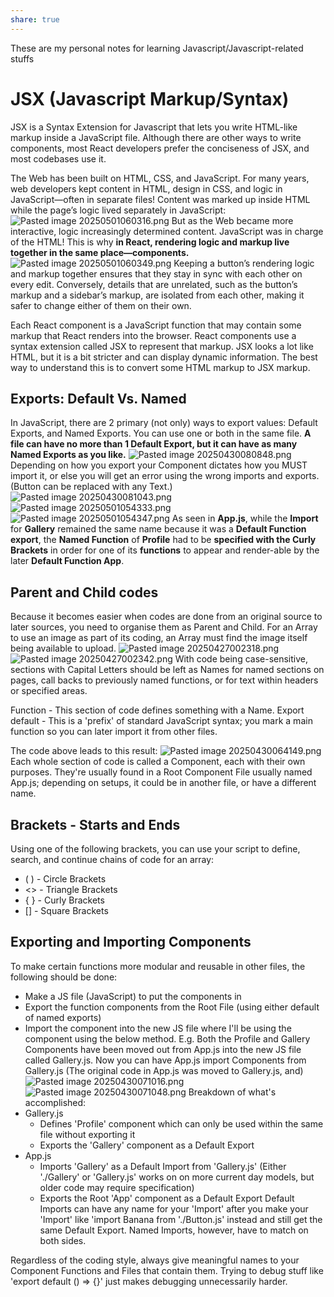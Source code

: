 ```yaml
---
share: true
---
```

These are my personal notes for learning Javascript/Javascript-related stuffs

# JSX (Javascript Markup/Syntax)
JSX is a Syntax Extension for Javascript that lets you write HTML-like markup inside a JavaScript file. Although there are other ways to write components, most React developers prefer the conciseness of JSX, and most codebases use it.

The Web has been built on HTML, CSS, and JavaScript. For many years, web developers kept content in HTML, design in CSS, and logic in JavaScript—often in separate files! Content was marked up inside HTML while the page’s logic lived separately in JavaScript:
![Pasted image 20250501060316.png](Pasted%20image%2020250501060316.png#)
But as the Web became more interactive, logic increasingly determined content. JavaScript was in charge of the HTML! This is why **in React, rendering logic and markup live together in the same place—components.**
![Pasted image 20250501060349.png](Pasted%20image%2020250501060349.png#)
Keeping a button’s rendering logic and markup together ensures that they stay in sync with each other on every edit. Conversely, details that are unrelated, such as the button’s markup and a sidebar’s markup, are isolated from each other, making it safer to change either of them on their own.

Each React component is a JavaScript function that may contain some markup that React renders into the browser. React components use a syntax extension called JSX to represent that markup. JSX looks a lot like HTML, but it is a bit stricter and can display dynamic information. The best way to understand this is to convert some HTML markup to JSX markup.


## Exports: Default Vs. Named
In JavaScript, there are 2 primary (not only) ways to export values: Default Exports, and Named Exports. You can use one or both in the same file. **A file can have no more than 1 Default Export, but it can have as many Named Exports as you like.**
![Pasted image 20250430080848.png](Pasted%20image%2020250430080848.png#)
Depending on how you export your Component dictates how you MUST import it, or else you will get an error using the wrong imports and exports. (Button can be replaced with any Text.)
![Pasted image 20250430081043.png](Pasted%20image%2020250430081043.png#)
![Pasted image 20250501054333.png](Pasted%20image%2020250501054333.png#)
![Pasted image 20250501054347.png](Pasted%20image%2020250501054347.png#)
As seen in **App.js**, while the **Import** for **Gallery** remained the same name because it was a **Default Function export**, the **Named Function** of **Profile** had to be **specified with the Curly Brackets** in order for one of its **functions** to appear and render-able by the later **Default Function App**.  

## Parent and Child codes
Because it becomes easier when codes are done from an original source to later sources, you need to organise them as Parent and Child. For an Array to use an image as part of its coding, an Array must find the image itself being available to upload.
![Pasted image 20250427002318.png](Pasted%20image%2020250427002318.png#)![Pasted image 20250427002342.png](Pasted%20image%2020250427002342.png#)
With code being case-sensitive, sections with Capital Letters should be left as Names for named sections on pages, call backs to previously named functions, or for text within headers or specified areas.

Function - This section of code defines  something with a Name.
Export default - This is a 'prefix' of standard JavaScript syntax; you mark a main function so you can later import it from other files.

The code above leads to this result:
![Pasted image 20250430064149.png](Pasted%20image%2020250430064149.png#)
Each whole section of code is called a Component, each with their own purposes. They're usually found in a Root Component File usually named App.js; depending on setups, it could be in another file, or have a different name.
## Brackets - Starts and Ends
Using one of the following brackets, you can use your script to define, search, and continue chains of code for an array:
- ( ) - Circle Brackets
- <> - Triangle Brackets
- { } -  Curly Brackets
- \[] - Square Brackets
## Exporting and Importing Components
To make certain functions more modular and reusable in other files, the following should be done:
- Make a JS file (JavaScript) to put the components in
- Export the function components from the Root File (using either default of named exports)
- Import the component into the new JS file where I'll be using the component using the below method.
E.g. Both the Profile and Gallery Components have been moved out from App.js into the new JS file called Gallery.js. Now you can have App.js import Components from Gallery.js (The original code in App.js was moved to Gallery.js, and)
![Pasted image 20250430071016.png](Pasted%20image%2020250430071016.png#)
![Pasted image 20250430071048.png](Pasted%20image%2020250430071048.png#)
Breakdown of what's accomplished:
- Gallery.js
	- Defines 'Profile' component which can only be used within the same file without exporting it 
	- Exports the 'Gallery' component as a Default Export
- App.js
	- Imports 'Gallery' as a Default Import from 'Gallery.js' (Either './Gallery' or 'Gallery.js' works on on more current day models, but older code may require specification)
	- Exports the Root 'App' component as a Default Export
Default Imports can have any name for your 'Import' after you make your 'Import' like 'import Banana from './Button.js' instead and still get the same Default Export. Named Imports, however, have to match on both sides.

Regardless of the coding style, always give meaningful names to your Component Functions and Files that contain them. Trying to debug stuff like 'export default () => {}' just makes debugging unnecessarily harder.